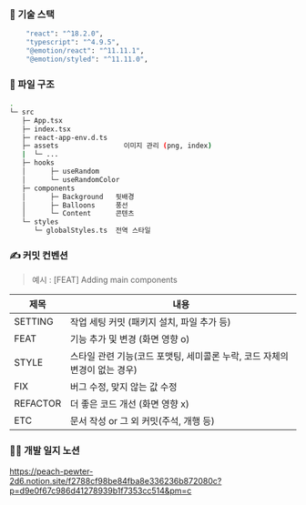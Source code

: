 ### 🧩 기술 스택

```bash
    "react": "^18.2.0",
    "typescript": "^4.9.5",
    "@emotion/react": "^11.11.1",
    "@emotion/styled": "^11.11.0",
```

### 📁 파일 구조
```bash
.
└─ src
   ├─ App.tsx
   ├─ index.tsx
   ├─ react-app-env.d.ts
   ├─ assets               	이미지 관리 (png, index)
   |  └─ ...
   ├─ hooks         	
   │  	  ├─ useRandom    
   │      └─ useRandomColor     
   ├─ components        
   │      ├─ Background   뒷배경
   │  	  ├─ Balloons     풍선
   │      └─ Content      콘텐츠   
   └─ styles           		
      └─ globalStyles.ts  전역 스타일
```

### ✍ 커밋 컨벤션

> 예시 : [FEAT] Adding main components

| 제목     | 내용                                                         |
| -------- | ------------------------------------------------------------ |
| SETTING  | 작업 세팅 커밋 (패키지 설치, 파일 추가 등)                   |
| FEAT     | 기능 추가 및 변경 (화면 영향 o)                              |
| STYLE    | 스타일 관련 기능(코드 포맷팅, 세미콜론 누락, 코드 자체의 변경이 없는 경우) |
| FIX      | 버그 수정, 맞지 않는 값 수정                                 |
| REFACTOR | 더 좋은 코드 개선 (화면 영향 x)                              |
| ETC      | 문서 작성 or 그 외 커밋(주석, 개행 등)                       |


### 👩‍💻 개발 일지 노션
https://peach-pewter-2d6.notion.site/f2788cf98be84fba8e336236b872080c?p=d9e0f67c986d41278939b1f7353cc514&pm=c
